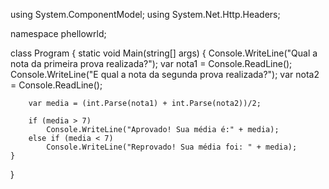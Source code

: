 ﻿using System.ComponentModel;
using System.Net.Http.Headers;

namespace phellowrld;

class Program
{
    static void Main(string[] args)
    {
        Console.WriteLine("Qual a nota da primeira prova realizada?");
        var nota1 = Console.ReadLine();
        Console.WriteLine("E qual a nota da segunda prova realizada?");
        var nota2 = Console.ReadLine();
        
        var media = (int.Parse(nota1) + int.Parse(nota2))/2;

        if (media > 7) 
            Console.WriteLine("Aprovado! Sua média é:" + media);
        else if (media < 7)
            Console.WriteLine("Reprovado! Sua média foi: " + media);
    }
}
